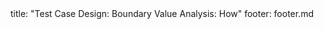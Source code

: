 <frontmatter>
title: "Test Case Design: Boundary Value Analysis: How"
footer: footer.md
</frontmatter>

<include src="navbar.md" boilerplate />

<include src="unit-inPage-asFlat.md" boilerplate />